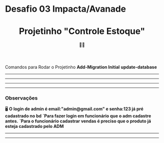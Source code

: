 # Desafio 03 Impacta/Avanade

<h1 align="center"> Projetinho "Controle Estoque" </h1>
<header>
🌟🚀

 

</header>
<body>
<label>Comandos para Rodar o Projetinho</label>
 <strong>Add-Migration Initial</strong>
  <strong>update-database</strong>
	
 <hr/>
 <hr/>

 

<hr/>
<hr/>

 <h3>Observações</h3>
 🖥️
  <strong>O login de admin é email:"admin@gmail.com" e senha:123 já pré cadastrado no bd</strong>
   <strong>`Para fazer login em funcionário que o adm cadastre antes.</strong>
    <strong>`Para o funcionário cadastrar vendas é preciso que o produto já esteja cadastrado pelo ADM</strong>
 <hr/>
 <hr/>
 <h5>
   
 


